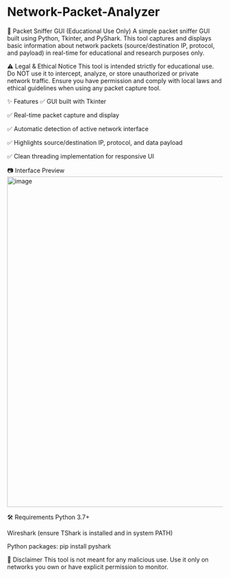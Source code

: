# Network-Packet-Analyzer
📡 Packet Sniffer GUI (Educational Use Only)
A simple packet sniffer GUI built using Python, Tkinter, and PyShark. This tool captures and displays basic information about network packets (source/destination IP, protocol, and payload) in real-time for educational and research purposes only.

⚠️ Legal & Ethical Notice
This tool is intended strictly for educational use.
Do NOT use it to intercept, analyze, or store unauthorized or private network traffic.
Ensure you have permission and comply with local laws and ethical guidelines when using any packet capture tool.

✨ Features
✅ GUI built with Tkinter

✅ Real-time packet capture and display

✅ Automatic detection of active network interface

✅ Highlights source/destination IP, protocol, and data payload

✅ Clean threading implementation for responsive UI

📷 Interface Preview
<img width="916" height="770" alt="image" src="https://github.com/user-attachments/assets/827f6cbd-fffe-43cc-b7ff-3fc99553bd08" />

🛠️ Requirements
Python 3.7+

Wireshark (ensure TShark is installed and in system PATH)

Python packages:
pip install pyshark

🧪 Disclaimer
This tool is not meant for any malicious use. Use it only on networks you own or have explicit permission to monitor.

